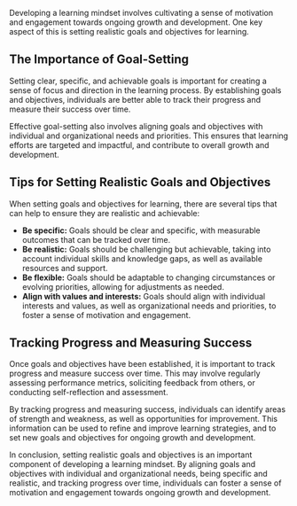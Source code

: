 
Developing a learning mindset involves cultivating a sense of motivation and engagement towards ongoing growth and development. One key aspect of this is setting realistic goals and objectives for learning.

The Importance of Goal-Setting
------------------------------

Setting clear, specific, and achievable goals is important for creating a sense of focus and direction in the learning process. By establishing goals and objectives, individuals are better able to track their progress and measure their success over time.

Effective goal-setting also involves aligning goals and objectives with individual and organizational needs and priorities. This ensures that learning efforts are targeted and impactful, and contribute to overall growth and development.

Tips for Setting Realistic Goals and Objectives
-----------------------------------------------

When setting goals and objectives for learning, there are several tips that can help to ensure they are realistic and achievable:

* **Be specific:** Goals should be clear and specific, with measurable outcomes that can be tracked over time.
* **Be realistic:** Goals should be challenging but achievable, taking into account individual skills and knowledge gaps, as well as available resources and support.
* **Be flexible:** Goals should be adaptable to changing circumstances or evolving priorities, allowing for adjustments as needed.
* **Align with values and interests:** Goals should align with individual interests and values, as well as organizational needs and priorities, to foster a sense of motivation and engagement.

Tracking Progress and Measuring Success
---------------------------------------

Once goals and objectives have been established, it is important to track progress and measure success over time. This may involve regularly assessing performance metrics, soliciting feedback from others, or conducting self-reflection and assessment.

By tracking progress and measuring success, individuals can identify areas of strength and weakness, as well as opportunities for improvement. This information can be used to refine and improve learning strategies, and to set new goals and objectives for ongoing growth and development.

In conclusion, setting realistic goals and objectives is an important component of developing a learning mindset. By aligning goals and objectives with individual and organizational needs, being specific and realistic, and tracking progress over time, individuals can foster a sense of motivation and engagement towards ongoing growth and development.
